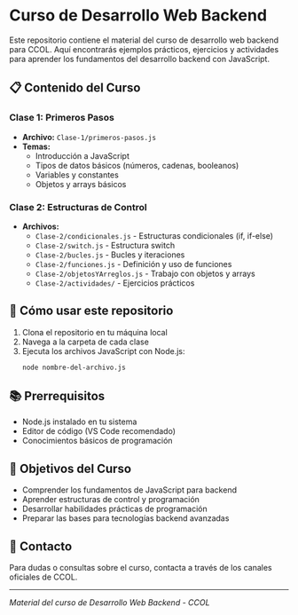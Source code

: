 # Curso de Desarrollo Web Backend

Este repositorio contiene el material del curso de desarrollo web backend para CCOL. Aquí encontrarás ejemplos prácticos, ejercicios y actividades para aprender los fundamentos del desarrollo backend con JavaScript.

## 📋 Contenido del Curso

### Clase 1: Primeros Pasos
- **Archivo:** `Clase-1/primeros-pasos.js`
- **Temas:**
  - Introducción a JavaScript
  - Tipos de datos básicos (números, cadenas, booleanos)
  - Variables y constantes
  - Objetos y arrays básicos

### Clase 2: Estructuras de Control
- **Archivos:**
  - `Clase-2/condicionales.js` - Estructuras condicionales (if, if-else)
  - `Clase-2/switch.js` - Estructura switch
  - `Clase-2/bucles.js` - Bucles y iteraciones
  - `Clase-2/funciones.js` - Definición y uso de funciones
  - `Clase-2/objetosYArreglos.js` - Trabajo con objetos y arrays
  - `Clase-2/actividades/` - Ejercicios prácticos

## 🚀 Cómo usar este repositorio

1. Clona el repositorio en tu máquina local
2. Navega a la carpeta de cada clase
3. Ejecuta los archivos JavaScript con Node.js:
   ```bash
   node nombre-del-archivo.js
   ```

## 📚 Prerrequisitos

- Node.js instalado en tu sistema
- Editor de código (VS Code recomendado)
- Conocimientos básicos de programación

## 🎯 Objetivos del Curso

- Comprender los fundamentos de JavaScript para backend
- Aprender estructuras de control y programación
- Desarrollar habilidades prácticas de programación
- Preparar las bases para tecnologías backend avanzadas

## 📧 Contacto

Para dudas o consultas sobre el curso, contacta a través de los canales oficiales de CCOL.

---
*Material del curso de Desarrollo Web Backend - CCOL*
